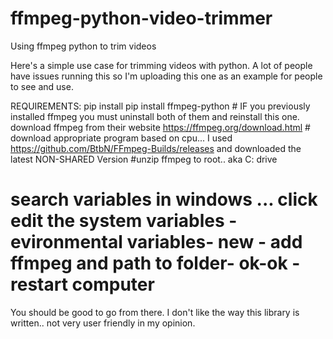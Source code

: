 # ffmpeg-python-video-trimmer
Using ffmpeg python to trim videos

Here's a simple use case for trimming videos with python.  A lot of people have issues running this so I'm uploading this one as an example 
for people to see and use.  

REQUIREMENTS:
pip install pip install ffmpeg-python    # IF you previously installed ffmpeg you must uninstall both of them and reinstall this one. 
download ffmpeg from their website https://ffmpeg.org/download.html  # download appropriate program based on cpu... I used https://github.com/BtbN/FFmpeg-Builds/releases and downloaded the latest NON-SHARED Version
#unzip ffmpeg to root.. aka C: drive
# search variables in windows ... click edit the system variables -evironmental variables- new - add ffmpeg and path to folder- ok-ok -restart computer
You should be good to go from there.  I don't like the way this library is written.. not very user friendly in my opinion.  
